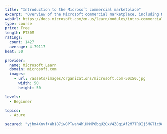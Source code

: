 ```yaml
---
title: "Introduction to the Microsoft commercial marketplace"
excerpt: "Overview of the Microsoft commercial marketplace, including Microsoft AppSource, Azure Marketplace, offer types, and Marketplace Rewards"
webUrl: https://docs.microsoft.com/en-us/learn/modules/intro-commercial-marketplace/
type: course
price: Free
length: PT30M
ratings:
  count: 1427
  average: 4.79117
heat: 50

provider:
  name: Microsoft Learn
  domain: microsoft.com
  images:
    - url: /assets/images/organizations/microsoft.com-50x50.jpg
      width: 50
      height: 50

levels:
  - Beginner

topics:
  - Azure

secured: "yjbm4Xnvf+Wh187iw8PTwah4hlHMMP6bqU2OxV4Z8qiAf2M7TROIj5MGTic98ukJTS6/tI1+P7T35ov65/Ngc4L/+YDyEYqixUwba9PiQ9lVi9FJzbKYX0mY243PYZMjccMh8NLruXVtkdp5H4crMi9TUCjWZOusaBAfUlYtVM3Ju9tjpXmQzvaEq9/pKhTG1QzUEsq7w7K22OUWSJtwn/uey/AvYpsLfEFYNUswamqq9LfH7B4YfMxhAFNlWoQFRrH43oH2wAAcJa7mhnTeu5zCLcdEbE26/SGDTwegiZ1R4JYeKP06R00yLEas95gT1Iedt9zRqKWlBGJgSQEDVeDCP1J/L1t0zHxgNBvu8QF/r+4psKwGzA01xmtu4+w3GqItTP19POV4/D4thEhR44vBKVJDjFOrgheOXdSUwqI=;0Qi173Za3ImJoZl/v97wGA=="
---
```


